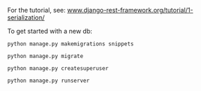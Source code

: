 For the tutorial, see: www.django-rest-framework.org/tutorial/1-serialization/

To get started with a new db:
```
python manage.py makemigrations snippets

python manage.py migrate

python manage.py createsuperuser

python manage.py runserver
```
